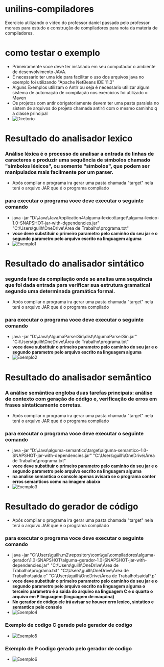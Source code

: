 # unilins-compiladores
Exercicio utilizando o video do professor daniel passado pelo professor moraes para estudo e construção de compiladores para nota da materia de compiladores.

# como testar o exemplo
- Primeiramente voce deve ter instalado em seu computador o ambiente de desenvolvimento JAVA.
- É necessario ter uma ide para facilitar o uso dos arquivos java  no exemplo foi utilizando "Apache NetBeans IDE 11.3"
- Alguns Exemplos utilizam o Antlr ou seja é necessario utilizar algum  sistema de automação de compilação nos exercicios foi utilizado o Maven
- Os projetos com antlr obrigatoriamente devem ter uma pasta paralela no sistem de arquivos do projeto chamada antlr4 com o mesmo caminho q a classe principal
- ![Diretorio](https://github.com/GuiCoimbraDeveloper/unilins-compiladores/blob/master/imagens/diretorios.png)

# Resultado do analisador lexico
### Análise léxica é o processo de analisar a entrada de linhas de caracteres e produzir uma sequência de símbolos chamado "símbolos léxicos", ou somente "símbolos", que podem ser manipulados mais facilmente por um parser.
- Após compilar o programa ira gerar uma pasta chamada "target" nela terá o arquivo JAR que é o programa compilado
### para executar o programa voce deve executar o seguinte comando
- java -jar "D:\Java\JavaApplication4\alguma-lexico\target\alguma-lexico-1.0-SNAPSHOT-jar-with-dependencies.jar" "C:\Users\guilh\OneDrive\Área de Trabalho\programa.txt"
- **voce deve substituir o primeiro parametro pelo caminho do seu jar e o segundo parametro pelo arquivo escrito na linguagem alguma**
- ![Exemplo1](https://github.com/GuiCoimbraDeveloper/unilins-compiladores/blob/master/imagens/exemplo1.png)

# Resultado do analisador sintático
### segunda fase da compilação onde se analisa uma sequência que foi dada entrada para verificar sua estrutura gramatical segundo uma determinada gramática formal.
- Após compilar o programa ira gerar uma pasta chamada "target" nela terá o arquivo JAR que é o programa compilado
### para executar o programa voce deve executar o seguinte comando
- java -jar "D:\Java\AlgumaParserSin\dist\AlgumaParserSin.jar" "C:\Users\guilh\OneDrive\Área de Trabalho\programa.txt"
- **voce deve substituir o primeiro parametro pelo caminho do seu jar e o segundo parametro pelo arquivo escrito na linguagem alguma**
- ![Exemplo2](https://github.com/GuiCoimbraDeveloper/unilins-compiladores/blob/master/imagens/exemplo2.png)

# Resultado do analisador semântico
### A análise semântica engloba duas tarefas principais: análise de contexto com geração de código e, verificação de erros em frases sintaticamente corretas.
- Após compilar o programa ira gerar uma pasta chamada "target" nela terá o arquivo JAR que é o programa compilado
### para executar o programa voce deve executar o seguinte comando
- java -jar "D:\Java\alguma-semantico\target\alguma-semantico-1.0-SNAPSHOT-jar-with-dependencies.jar" "C:\Users\guilh\OneDrive\Área de Trabalho\programa.txt"
- **voce deve substituir o primeiro parametro pelo caminho do seu jar e o segundo parametro pelo arquivo escrito na linguagem alguma**
- **na analise semantica o console apenas avisará se o programa conter erros semanticos como na imagem abaixo**
- ![Exemplo3](https://github.com/GuiCoimbraDeveloper/unilins-compiladores/blob/master/imagens/exemplo3.png)

# Resultado do gerador de código
- Após compilar o programa ira gerar uma pasta chamada "target" nela terá o arquivo JAR que é o programa compilado
### para executar o programa voce deve executar o seguinte comando
- java -jar "C:\Users\guilh\.m2\repository\com\gui\compiladores\alguma-gerador\1.0-SNAPSHOT\alguma-gerador-1.0-SNAPSHOT-jar-with-dependencies.jar" "C:\Users\guilh\OneDrive\Área de Trabalho\programa.txt" "C:\Users\guilh\OneDrive\Área de Trabalho\saida.c" "C:\Users\guilh\OneDrive\Área de Trabalho\saidaP.p"
- **voce deve substituir o primeiro parametro pelo caminho do seu jar e o segundo parametro pelo arquivo escrito na linguagem alguma o terceiro parametro é a saida do arquivo na linguagem C e o quarto o arquivo em P linguagem (linguagem de maquina)**
- **No gerador de código ele irá avisar se houver erro lexico, sintatico e semantico pelo console**
- ![Exemplo4](https://github.com/GuiCoimbraDeveloper/unilins-compiladores/blob/master/imagens/exemplo4.png)

### Exemplo de codigo C gerado pelo gerador de codigo
- ![Exemplo5](https://github.com/GuiCoimbraDeveloper/unilins-compiladores/blob/master/imagens/exemplo5.png)

### Exemplo de P codigo  gerado pelo gerador de codigo
- ![Exemplo6](https://github.com/GuiCoimbraDeveloper/unilins-compiladores/blob/master/imagens/exemplo6.png)
